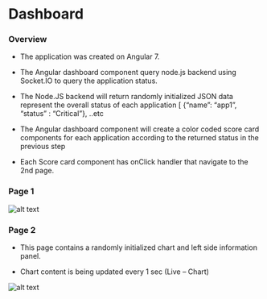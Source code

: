 # Dashboard

### Overview

- The application was created on Angular 7.

- The Angular dashboard component query node.js backend using Socket.IO to query the application status.

- The Node.JS backend will return randomly initialized JSON data represent the overall status of each application     [ {“name”: “app1”, “status” : “Critical”}, ..etc

- The Angular dashboard component will create a color coded score card components for each application according to the returned status in the previous step

- Each Score card component has onClick handler that navigate to the 2nd page.

 

### Page 1

![alt text](https://github.com/varan2030/dashboard/tree/master/dashboard-app/src/assets/images)


### Page 2

- This page contains a randomly initialized chart and left side information panel.

- Chart content is being updated every 1 sec (Live – Chart)

![alt text](https://github.com/varan2030/dashboard/tree/master/dashboard-app/src/assets/images)